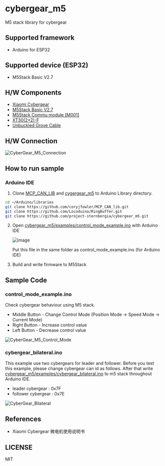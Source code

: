 # cybergear_m5

M5 stack library for cybergear

## Supported framework

* Arduino for ESP32

## Supported device (ESP32)

* M5Stack Basic V2.7

## H/W Components

* [Xiaomi Cybergear](https://www.mi.com/cyber-gear)
* [M5Stack Basic V2.7](https://shop.m5stack.com/collections/m5-controllers/products/esp32-basic-core-lot-development-kit-v2-7)
* [M5Stack Commu module \[M001\]](https://shop.m5stack.com/products/commu-module)
* [XT30(2+2)-F](https://www.china-amass.com/product/contain/1Yf5h7G4u1927079)
* [Unbuckled Grove Cable](https://shop.m5stack.com/products/4pin-buckled-grove-cable)

## H/W Connection

![CyberGear_M5_Connection](docs/img/cybergear_m5_connection.png)

## How to run sample

### Arduino IDE

1. Clone [MCP_CAN_LIB](https://github.com/coryjfowler/MCP_CAN_lib) and [cygergear_m5](https://github.com/project-sternbergia/cybergear_m5) to Arduino Library directory.

```bash
cd ~/Arduino/libraries
git clone https://github.com/coryjfowler/MCP_CAN_lib.git
git clone https://github.com/Locoduino/RingBuffer.git
git clone https://github.com/project-sternbergia/cybergear_m5.git
```

2. Open [cybergear_m5/examples/control_mode_example.ino](https://github.com/project-sternbergia/cybergear_m5/blob/main/examples/control_mode_example.ino) with Arduino IDE

    ![image](https://github.com/project-sternbergia/cybergear_m5/assets/147309062/8a4edd90-241c-4683-a13d-4a26685e8251)

    Put this file in the same folder as control_mode_example.ino (for Arduino IDE)


4. Build and write firmware to M5Stack

## Sample Code

### control_mode_example.ino

Check cybergear behaviour using M5 stack.

* Middle Button - Change Control Mode (Position Mode -> Speed Mode -> Current Mode)
* Right Button  - Increase control value
* Left Button  - Decrease control value

![CyberGear_M5_Control_Mode](docs/img/cybergear_m5_sample_control_mode.gif)

### cybergear_bilateral.ino

This example use two cybergears for leader and follower.
Before you test this example, please change cybergear can id as follows.
After that write [cybergear_m5/examples/cybergear_bilateral.ino](https://github.com/project-sternbergia/cybergear_m5/blob/main/examples/cybergear_bilateral.ino) to m5 stack throughout Arduino IDE.

* leader cybergear : 0x7F
* follower cybergear : 0x7E

![CyberGear_Bilateral](docs/img/cybergear_bilateral.gif)

## References

* Xiaomi Cybergear 微电机使用说明书

## LICENSE

MIT

